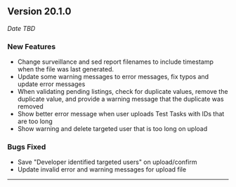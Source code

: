 ## Version 20.1.0
_Date TBD_

### New Features
* Change surveillance and sed report filenames to include timestamp when the file was last generated.
* Update some warning messages to error messages, fix typos and update error messages
* When validating pending listings, check for duplicate values, remove the duplicate value, and provide a warning message that the duplicate was removed
* Show better error message when user uploads Test Tasks with IDs that are too long
* Show warning and delete targeted user that is too long on upload

### Bugs Fixed
* Save "Developer identified targeted users" on upload/confirm
* Update invalid error and warning messages for upload file

---

